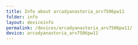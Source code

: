 ```yaml
---
title: Info about arcadyanastoria_arv7506pw11
folder: info
layout: deviceinfo
permalink: /devices/arcadyanastoria_arv7506pw11/
device: arcadyanastoria_arv7506pw11
---
```

